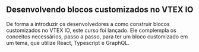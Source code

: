 ## Desenvolvendo blocos customizados no VTEX IO

De forma a introduzir os desenvolvedores a como construir blocos customizados no VTEX IO, este curso foi lançado. Ele complempla os conceitos necessários, passo a passo, para ter um bloco customizado em um tema, que utilize React, Typescript e GraphQL.